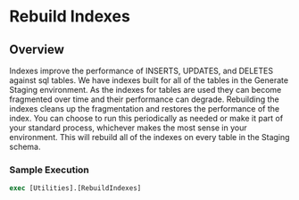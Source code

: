 # Rebuild Indexes

## Overview

Indexes improve the performance of INSERTS, UPDATES, and DELETES against sql tables. We have indexes built for all of the tables in the Generate Staging environment. As the indexes for tables are used they can become fragmented over time and their performance can degrade. Rebuilding the indexes cleans up the fragmentation and restores the performance of the index. You can choose to run this periodically as needed or make it part of your standard process, whichever makes the most sense in your environment. This will rebuild all of the indexes on every table in the Staging schema.

### Sample Execution

```sql
exec [Utilities].[RebuildIndexes]
```
